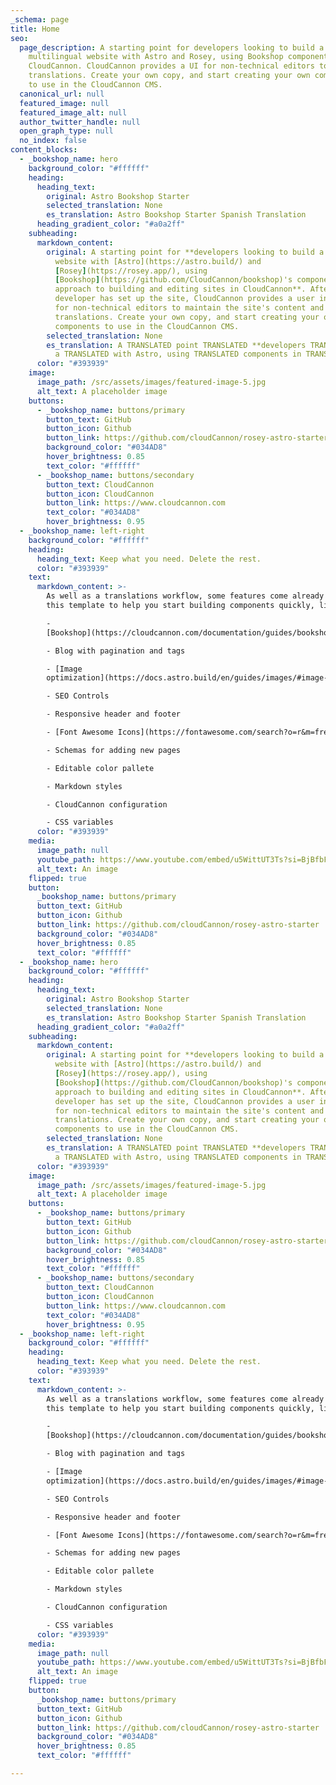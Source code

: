 ```yaml
---
_schema: page
title: Home
seo:
  page_description: A starting point for developers looking to build a
    multilingual website with Astro and Rosey, using Bookshop components in
    CloudCannon. CloudCannon provides a UI for non-technical editors to enter
    translations. Create your own copy, and start creating your own components
    to use in the CloudCannon CMS.
  canonical_url: null
  featured_image: null
  featured_image_alt: null
  author_twitter_handle: null
  open_graph_type: null
  no_index: false
content_blocks:
  - _bookshop_name: hero
    background_color: "#ffffff"
    heading:
      heading_text:
        original: Astro Bookshop Starter
        selected_translation: None
        es_translation: Astro Bookshop Starter Spanish Translation
      heading_gradient_color: "#a0a2ff"
    subheading:
      markdown_content:
        original: A starting point for **developers looking to build a multilingual
          website with [Astro](https://astro.build/) and
          [Rosey](https://rosey.app/), using
          [Bookshop](https://github.com/CloudCannon/bookshop)'s component-based
          approach to building and editing sites in CloudCannon**. After a
          developer has set up the site, CloudCannon provides a user interface
          for non-technical editors to maintain the site's content and enter
          translations. Create your own copy, and start creating your own
          components to use in the CloudCannon CMS.
        selected_translation: None
        es_translation: A TRANSLATED point TRANSLATED **developers TRANSLATED** to build
          a TRANSLATED with Astro, using TRANSLATED components in TRANSLATED.
      color: "#393939"
    image:
      image_path: /src/assets/images/featured-image-5.jpg
      alt_text: A placeholder image
    buttons:
      - _bookshop_name: buttons/primary
        button_text: GitHub
        button_icon: Github
        button_link: https://github.com/cloudCannon/rosey-astro-starter
        background_color: "#034AD8"
        hover_brightness: 0.85
        text_color: "#ffffff"
      - _bookshop_name: buttons/secondary
        button_text: CloudCannon
        button_icon: CloudCannon
        button_link: https://www.cloudcannon.com
        text_color: "#034AD8"
        hover_brightness: 0.95
  - _bookshop_name: left-right
    background_color: "#ffffff"
    heading:
      heading_text: Keep what you need. Delete the rest.
      color: "#393939"
    text:
      markdown_content: >-
        As well as a translations workflow, some features come already set up in
        this template to help you start building components quickly, like:

        -
        [Bookshop](https://cloudcannon.com/documentation/guides/bookshop-astro-guide/)

        - Blog with pagination and tags 

        - [Image
        optimization](https://docs.astro.build/en/guides/images/#image--astroassets)

        - SEO Controls

        - Responsive header and footer

        - [Font Awesome Icons](https://fontawesome.com/search?o=r&m=free)

        - Schemas for adding new pages

        - Editable color pallete

        - Markdown styles

        - CloudCannon configuration

        - CSS variables
      color: "#393939"
    media:
      image_path: null
      youtube_path: https://www.youtube.com/embed/u5WittUT3Ts?si=BjBfbF-x5MoaAyVO
      alt_text: An image
    flipped: true
    button:
      _bookshop_name: buttons/primary
      button_text: GitHub
      button_icon: Github
      button_link: https://github.com/cloudCannon/rosey-astro-starter
      background_color: "#034AD8"
      hover_brightness: 0.85
      text_color: "#ffffff"
  - _bookshop_name: hero
    background_color: "#ffffff"
    heading:
      heading_text:
        original: Astro Bookshop Starter
        selected_translation: None
        es_translation: Astro Bookshop Starter Spanish Translation
      heading_gradient_color: "#a0a2ff"
    subheading:
      markdown_content:
        original: A starting point for **developers looking to build a multilingual
          website with [Astro](https://astro.build/) and
          [Rosey](https://rosey.app/), using
          [Bookshop](https://github.com/CloudCannon/bookshop)'s component-based
          approach to building and editing sites in CloudCannon**. After a
          developer has set up the site, CloudCannon provides a user interface
          for non-technical editors to maintain the site's content and enter
          translations. Create your own copy, and start creating your own
          components to use in the CloudCannon CMS.
        selected_translation: None
        es_translation: A TRANSLATED point TRANSLATED **developers TRANSLATED** to build
          a TRANSLATED with Astro, using TRANSLATED components in TRANSLATED.
      color: "#393939"
    image:
      image_path: /src/assets/images/featured-image-5.jpg
      alt_text: A placeholder image
    buttons:
      - _bookshop_name: buttons/primary
        button_text: GitHub
        button_icon: Github
        button_link: https://github.com/cloudCannon/rosey-astro-starter
        background_color: "#034AD8"
        hover_brightness: 0.85
        text_color: "#ffffff"
      - _bookshop_name: buttons/secondary
        button_text: CloudCannon
        button_icon: CloudCannon
        button_link: https://www.cloudcannon.com
        text_color: "#034AD8"
        hover_brightness: 0.95
  - _bookshop_name: left-right
    background_color: "#ffffff"
    heading:
      heading_text: Keep what you need. Delete the rest.
      color: "#393939"
    text:
      markdown_content: >-
        As well as a translations workflow, some features come already set up in
        this template to help you start building components quickly, like:

        -
        [Bookshop](https://cloudcannon.com/documentation/guides/bookshop-astro-guide/)

        - Blog with pagination and tags 

        - [Image
        optimization](https://docs.astro.build/en/guides/images/#image--astroassets)

        - SEO Controls

        - Responsive header and footer

        - [Font Awesome Icons](https://fontawesome.com/search?o=r&m=free)

        - Schemas for adding new pages

        - Editable color pallete

        - Markdown styles

        - CloudCannon configuration

        - CSS variables
      color: "#393939"
    media:
      image_path: null
      youtube_path: https://www.youtube.com/embed/u5WittUT3Ts?si=BjBfbF-x5MoaAyVO
      alt_text: An image
    flipped: true
    button:
      _bookshop_name: buttons/primary
      button_text: GitHub
      button_icon: Github
      button_link: https://github.com/cloudCannon/rosey-astro-starter
      background_color: "#034AD8"
      hover_brightness: 0.85
      text_color: "#ffffff"

---
```



